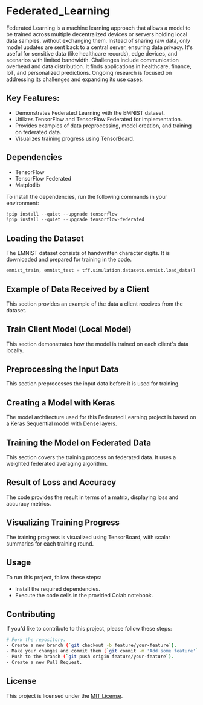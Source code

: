 # Federated_Learning
Federated Learning is a machine learning approach that allows a model to be trained across multiple decentralized devices or servers holding local data samples, without exchanging them. Instead of sharing raw data, only model updates are sent back to a central server, ensuring data privacy. It's useful for sensitive data (like healthcare records), edge devices, and scenarios with limited bandwidth. Challenges include communication overhead and data distribution. It finds applications in healthcare, finance, IoT, and personalized predictions. Ongoing research is focused on addressing its challenges and expanding its use cases.

## Key Features:

- Demonstrates Federated Learning with the EMNIST dataset.
- Utilizes TensorFlow and TensorFlow Federated for implementation.
- Provides examples of data preprocessing, model creation, and training on federated data.
- Visualizes training progress using TensorBoard.

## Dependencies

- TensorFlow
- TensorFlow Federated
- Matplotlib

To install the dependencies, run the following commands in your environment:

```python
!pip install --quiet --upgrade tensorflow
!pip install --quiet --upgrade tensorflow-federated
```

## Loading the Dataset
The EMNIST dataset consists of handwritten character digits. It is downloaded and prepared for training in the code.

```python
emnist_train, emnist_test = tff.simulation.datasets.emnist.load_data()
```

## Example of Data Received by a Client
This section provides an example of the data a client receives from the dataset.

## Train Client Model (Local Model)
This section demonstrates how the model is trained on each client's data locally.

## Preprocessing the Input Data
This section preprocesses the input data before it is used for training.

## Creating a Model with Keras
The model architecture used for this Federated Learning project is based on a Keras Sequential model with Dense layers.

## Training the Model on Federated Data
This section covers the training process on federated data. It uses a weighted federated averaging algorithm.

## Result of Loss and Accuracy
The code provides the result in terms of a matrix, displaying loss and accuracy metrics.

## Visualizing Training Progress
The training progress is visualized using TensorBoard, with scalar summaries for each training round.

## Usage
To run this project, follow these steps:

- Install the required dependencies.
- Execute the code cells in the provided Colab notebook.

## Contributing
If you'd like to contribute to this project, please follow these steps:

```bash
# Fork the repository.
- Create a new branch (`git checkout -b feature/your-feature`).
- Make your changes and commit them (`git commit -m 'Add some feature'`).
- Push to the branch (`git push origin feature/your-feature`).
- Create a new Pull Request.
```

## License
This project is licensed under the [MIT License](https://opensource.org/license/mit/).

